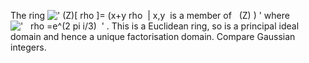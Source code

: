 The ring
![' (Z)[ rho ]= (x+y rho  | x,y  is a member of   (Z) ) '](equation_images/20103.1..png)
where !['   rho =e\^(2 pi i/3)  '](equation_images/20103.2..png) . This
is a Euclidean ring, so is a principal ideal domain and hence a unique
factorisation domain. Compare Gaussian integers.
